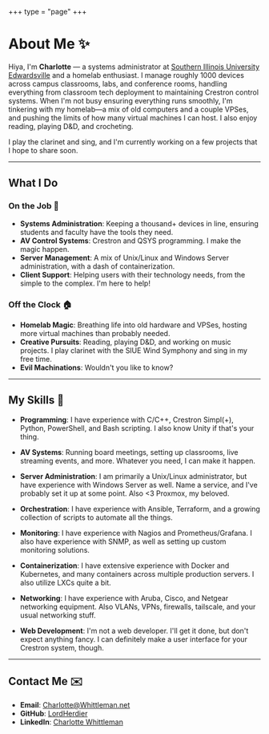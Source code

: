 +++
type = "page"
+++



# About Me ✨
Hiya, I'm **Charlotte** — a systems administrator at [Southern Illinois University Edwardsville](https://siue.edu) and a homelab enthusiast. I manage roughly 1000 devices across campus classrooms, labs, and conference rooms, handling everything from classroom tech deployment to maintaining Crestron control systems. When I'm not busy ensuring everything runs smoothly, I'm tinkering with my homelab—a mix of old computers and a couple VPSes, and pushing the limits of how many virtual machines I can host. I also enjoy reading, playing D&D, and crocheting. 

I play the clarinet and sing, and I'm currently working on a few projects that I hope to share soon.
***

## What I Do 

### On the Job 🏢
- **Systems Administration**: Keeping a thousand+ devices in line, ensuring students and faculty have the tools they need.
- **AV Control Systems**: Crestron and QSYS programming. I make the magic happen.
- **Server Management**: A mix of Unix/Linux and Windows Server administration, with a dash of containerization.
- **Client Support**: Helping users with their technology needs, from the simple to the complex. I'm here to help!

### Off the Clock 🏠
- **Homelab Magic**: Breathing life into old hardware and VPSes, hosting more virtual machines than probably needed.
- **Creative Pursuits**: Reading, playing D&D, and working on music projects. I play clarinet with the SIUE Wind Symphony and sing in my free time.
- **Evil Machinations**: Wouldn't you like to know?

***

## My Skills 💪
- **Programming**: I have experience with C/C++, Crestron Simpl(+), Python, PowerShell, and Bash scripting. I also know Unity if that's your thing.

- **AV Systems**: Running board meetings, setting up classrooms, live streaming events, and more. Whatever you need, I can make it happen.
- **Server Administration**: I am primarily a Unix/Linux administrator, but have experience with Windows Server as well. Name a service, and I've probably set it up at some point. Also <3 Proxmox, my beloved.
- **Orchestration**: I have experience with Ansible, Terraform, and a growing collection of scripts to automate all the things.
- **Monitoring**: I have experience with Nagios and Prometheus/Grafana. I also have experience with SNMP, as well as setting up custom monitoring solutions.
- **Containerization**: I have extensive experience with Docker and Kubernetes, and many containers across multiple production servers. I also utilize LXCs quite a bit.
- **Networking**: I have experience with Aruba, Cisco, and Netgear networking equipment. Also VLANs, VPNs, firewalls, tailscale, and your usual networking stuff.
- **Web Development**: I'm not a web developer. I'll get it done, but don't expect anything fancy. I can definitely make a user interface for your Crestron system, though.
***
## Contact Me ✉️
- **Email**: [Charlotte@Whittleman.net](mailto:charlotte@whittleman.net)
- **GitHub**: [LordHerdier](https://www.github.com/LordHerdier)
- **LinkedIn**: [Charlotte Whittleman](https://www.linkedin.com/in/whittleman/)




